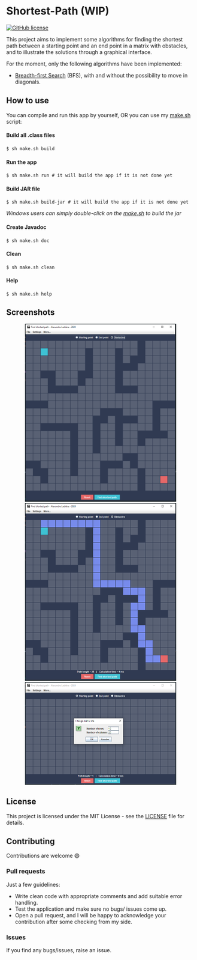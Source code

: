 # Shortest-Path (WIP)
[![GitHub license](https://img.shields.io/github/license/AlexandreLadriere/Shortest-Path.svg)](https://github.com/AlexandreLadriere/Shortest-Path/blob/master/LICENSE)

This project aims to implement some algorithms for finding the shortest path between a starting point and an end point in a matrix with obstacles, and to illustrate the solutions through a graphical interface.

For the moment, only the following algorithms have been implemented:
- [Breadth-first Search] (BFS), with and without the possibility to move in diagonals.

## How to use
You can compile and run this app by yourself, OR you can use my [make.sh] script:
#### Build all .class files
```shell script
$ sh make.sh build
```

#### Run the app
```shell script
$ sh make.sh run # it will build the app if it is not done yet
```

#### Build JAR file
```shell script
$ sh make.sh build-jar # it will build the app if it is not done yet
```
_Windows users can simply double-click on the [make.sh] to build the jar_

#### Create Javadoc
```shell script
$ sh make.sh doc
```

#### Clean
```shell script
$ sh make.sh clean
```

#### Help
```shell script
$ sh make.sh help
```

## Screenshots
<div align="center">
<img alt="without_path.png" src="screenshots/without_path.png" width="404" height="474" /> 
<img alt="with_path.png" src="screenshots/with_path.png" width="404" height="474" /> 
<img alt="matrix_size.png" src="screenshots/matrix_size.png" width="404" height="274" /> 
</div>

## License
This project is licensed under the MIT License - see the [LICENSE] file for details.

## Contributing
Contributions are welcome :smile:

### Pull requests
Just a few guidelines:
-   Write clean code with appropriate comments and add suitable error handling.
-   Test the application and make sure no bugs/ issues come up.
-   Open a pull request, and I will be happy to acknowledge your contribution after some checking from my side.

### Issues
If you find any bugs/issues, raise an issue.

  [LICENSE]: <LICENSE>
  [make.sh]: <make.sh>
  [Breadth-first Search]: <https://en.wikipedia.org/wiki/Breadth-first_search>